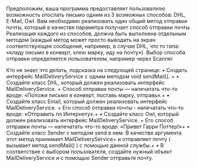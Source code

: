 Предположим, ваша программа предоставляет пользователю возможность отослать письмо
одним из 3 возможных способов: DHL, E-Mail, Owl. Вам необходимо реализовать один 
общий метод отправки почты, который в качестве параметра получает способ отправки почты. 
Реализация каждого из способов, должна быть выполнена отдельным методом 
(каждый метод может просто выводить на экран соответствующее сообщения, например, 
в случае DHL, что то типа: «кладу письмо в конверт, клею марку, иду на  почту»). 
Выбор способа отправки определяется пользователем, например через Scanner

Кто не знает что делать, подсказка на следующей странице:
• Создать интерфейс MailDeliveryService с одним методом void sendMail(). +
• Создайте класс DHL, который должен реализовать интерфейс MailDeliveryService. +
Способ отправки почты — напечатать что-то вроде: «Положи письмо в конверт, поставь марку, отправь».+
• Создайте класс Email, который должен реализовать интерфейс MailDeliveryService. +
Его способ отправки почты - напечатать что-то вроде: «Отправить по Интернету».+
• Создайте класс Owl, который должен реализовать интерфейс MailDeliveryService. +
Его способ отправки почты — напечатать что-то вроде: «Привет Гарри Поттер!»+
• Создайте класс Sender с методом send в нем. В качестве аргумента этот метод принимает MailDeliveryService+
и отправляет почту ( вызывает метод sendMail() )  с помощью данной службы.+
• В соответствие с выбором пользователя, создайте нужный объект  MailDeliveryService и 
с помощью  Sender  отправьте почту.

